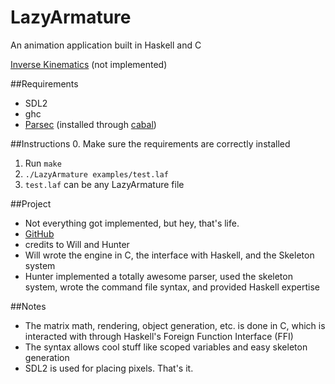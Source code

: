 LazyArmature
============

An animation application built in Haskell and C

[Inverse Kinematics](https://software.intel.com/en-us/articles/character-animation-skeletons-and-inverse-kinematics)
(not implemented)

##Requirements
- SDL2
- ghc
- [Parsec](http://www.haskell.org/haskellwiki/Parsec) (installed through [cabal](http://www.haskell.org/cabal/))

##Instructions
0. Make sure the requirements are correctly installed
1. Run `make`
2. `./LazyArmature examples/test.laf`
3. `test.laf` can be any LazyArmature file

##Project
- Not everything got implemented, but hey, that's life.
- [GitHub](https://github.com/wft/lazyarmature)
- credits to Will and Hunter
- Will wrote the engine in C, the interface with Haskell, and the
  Skeleton system
- Hunter implemented a totally awesome parser, used the skeleton
  system, wrote the command file syntax, and provided Haskell
  expertise

##Notes
- The matrix math, rendering, object generation, etc. is done in C,
  which is interacted with through Haskell's Foreign Function
  Interface (FFI)
- The syntax allows cool stuff like scoped variables and easy skeleton
  generation
- SDL2 is used for placing pixels. That's it.
